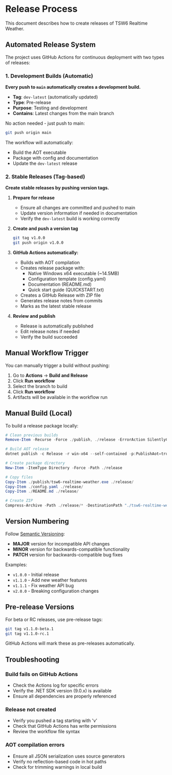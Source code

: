 # Release Process

This document describes how to create releases of TSW6 Realtime Weather.

## Automated Release System

The project uses GitHub Actions for continuous deployment with two types of releases:

### 1. Development Builds (Automatic)

**Every push to `main` automatically creates a development build.**

- **Tag**: `dev-latest` (automatically updated)
- **Type**: Pre-release
- **Purpose**: Testing and development
- **Contains**: Latest changes from the main branch

No action needed - just push to main:
```bash
git push origin main
```

The workflow will automatically:
- Build the AOT executable
- Package with config and documentation
- Update the `dev-latest` release

### 2. Stable Releases (Tag-based)

**Create stable releases by pushing version tags.**

1. **Prepare for release**
   - Ensure all changes are committed and pushed to main
   - Update version information if needed in documentation
   - Verify the `dev-latest` build is working correctly

2. **Create and push a version tag**
   ```bash
   git tag v1.0.0
   git push origin v1.0.0
   ```

3. **GitHub Actions automatically:**
   - Builds with AOT compilation
   - Creates release package with:
     - Native Windows x64 executable (~14.5MB)
     - Configuration template (config.yaml)
     - Documentation (README.md)
     - Quick start guide (QUICKSTART.txt)
   - Creates a GitHub Release with ZIP file
   - Generates release notes from commits
   - Marks as the latest stable release

4. **Review and publish**
   - Release is automatically published
   - Edit release notes if needed
   - Verify the build succeeded

## Manual Workflow Trigger

You can manually trigger a build without pushing:

1. Go to **Actions** → **Build and Release**
2. Click **Run workflow**
3. Select the branch to build
4. Click **Run workflow**
5. Artifacts will be available in the workflow run

## Manual Build (Local)

To build a release package locally:

```powershell
# Clean previous builds
Remove-Item -Recurse -Force ./publish, ./release -ErrorAction SilentlyContinue

# Build AOT release
dotnet publish -c Release -r win-x64 --self-contained -p:PublishAot=true -o ./publish

# Create package directory
New-Item -ItemType Directory -Force -Path ./release

# Copy files
Copy-Item ./publish/tsw6-realtime-weather.exe ./release/
Copy-Item ./config.yaml ./release/
Copy-Item ./README.md ./release/

# Create ZIP
Compress-Archive -Path ./release/* -DestinationPath "./tsw6-realtime-weather-v1.0.0-windows-x64.zip"
```

## Version Numbering

Follow [Semantic Versioning](https://semver.org/):
- **MAJOR** version for incompatible API changes
- **MINOR** version for backwards-compatible functionality
- **PATCH** version for backwards-compatible bug fixes

Examples:
- `v1.0.0` - Initial release
- `v1.1.0` - Add new weather features
- `v1.1.1` - Fix weather API bug
- `v2.0.0` - Breaking configuration changes

## Pre-release Versions

For beta or RC releases, use pre-release tags:
```bash
git tag v1.1.0-beta.1
git tag v1.1.0-rc.1
```

GitHub Actions will mark these as pre-releases automatically.

## Troubleshooting

### Build fails on GitHub Actions
- Check the Actions log for specific errors
- Verify the .NET SDK version (9.0.x) is available
- Ensure all dependencies are properly referenced

### Release not created
- Verify you pushed a tag starting with 'v'
- Check that GitHub Actions has write permissions
- Review the workflow file syntax

### AOT compilation errors
- Ensure all JSON serialization uses source generators
- Verify no reflection-based code in hot paths
- Check for trimming warnings in local build
